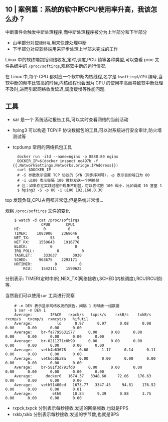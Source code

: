 10 | 案例篇：系统的软中断CPU使用率升高，我该怎么办？
---

中断事件会触发中断处理程序,而中断处理程序被分为上半部分和下半部分

- 山半部分对应`硬终端`,用来快速处理中断
- 下半部分对应软终端用来异步处理上半部未完成的工作

Linux 中的软终端包括网络收发,定时,调度,PCU 锁等各种类型,可以查看 proc 文件系统中的 `/proc/softirqs`,观察软中断的运行情况.

在 Linux 中,每个 CPU 都对应一个软中断内核线程,名字是 `ksoftirqd/CPU` 编号,当软中断的频率比较高的时候,内核线程也会因为 CPU 的使用率高而导致软中断处理不及时,进而引起网络收发延迟,调度缓慢等性能问题.


工具
---
- sar 是一个 系统活动报告工具,可以实时查看网络的当前活动
- hping3 可以构造 TCP/IP 协议数据包的工具,可以对系统进行安全审计,防火墙测试等
- tcpdump 常用的网络抓包工具



        docker run -itd --name=nginx -p 8888:80 nginx
        DOCKER_IP=$(docker inspect ec497b -f {{.NetworkSettings.Networks.bridge.IPAddress}})
        curl $DOCKER_IP
        # -S 参数表示设置 TCP 协议的 SYN（同步序列号），-p 表示目的端口为 80
        # -i u100 表示每隔 100 微秒发送一个网络帧
        # 注：如果你在实践过程中现象不明显，可以尝试把 100 调小，比如调成 10 甚至 1
        $ hping3 -S -p 80 -i u100 192.168.0.30

top 发现负载,CPU占用都非常低,但是系统非常慢...

观察 `/proc/softirqs` 文件的变化

        $ watch -d cat /proc/softirqs
                    CPU0       CPU1
        HI:          0          0
        TIMER:    1083906    2368646
        NET_TX:         53          9
        NET_RX:    1550643    1916776
        BLOCK:          0          0
        IRQ_POLL:          0          0
        TASKLET:     333637       3930
        SCHED:     963675    2293171
        HRTIMER:          0          0
            RCU:    1542111    1590625

分别表示: TIMER(定时中断),NEX_TX(网络接收),SCHED(内核调度),RCU(RCU锁)等.

当然我们可以使用`sar` 工具进行观察

        # -n DEV 表示显示网络收发的报告，间隔 1 秒输出一组数据
        $ sar -n DEV 1
        Average:        IFACE   rxpck/s   txpck/s    rxkB/s    txkB/s   rxcmp/s   txcmp/s  rxmcst/s   %ifutil
        Average:           lo      0.97      0.97      0.08      0.08      0.00      0.00      0.00      0.00
        Average:    br-fa7795631577      0.00      0.00      0.00      0.00      0.00      0.00      0.00      0.00
        Average:    br-0211271c0b99      0.00      0.00      0.00      0.00      0.00      0.00      0.00      0.00
        Average:    veth4b63678      0.60      1.17      0.14      0.11      0.00      0.00      0.00      0.00
        Average:    vethdc0ba8a      0.00      0.00      0.00      0.00      0.00      0.00      0.00      0.00
        Average:    br-581f3d791fd0      0.00      0.00      0.00      0.00      0.00      0.00      0.00      0.00
        Average:      docker0   1674.37   3348.60     72.06    176.63      0.00      0.00      0.00      0.00
        Average:    veth51400ed   1673.77   3347.43     94.81    176.52      0.00      0.00      0.00      0.01
        Average:         eth0     10.84      9.39      0.88      3.75      0.00      0.00      0.00      0.00


- rxpck,txpck 分别表示每秒接收,发送的网络帧数,也就是PPS
- rxkb,txkb 分别表示每秒接收,发送的字节数,也就是BPS

